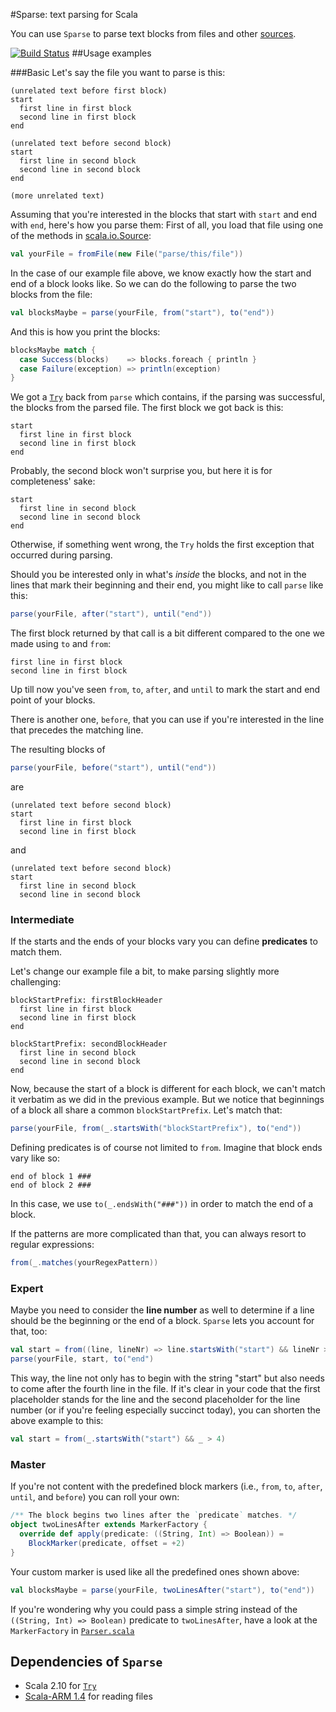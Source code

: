 #Sparse: text parsing for Scala

You can use `Sparse` to parse text blocks from files and other [sources](http://www.scala-lang.org/api/2.11.5/index.html#scala.io.Source).

[![Build Status](https://travis-ci.org/mb720/sparse.svg?branch=master)](https://travis-ci.org/mb720/sparse)
##Usage examples

###Basic
Let's say the file you want to parse is this:

    (unrelated text before first block)
    start
      first line in first block        
      second line in first block      
    end

    (unrelated text before second block)
    start
      first line in second block         
      second line in second block       
    end

    (more unrelated text)

Assuming that you're interested in the blocks that start with `start` and end with `end`, here's how you parse them:
First of all, you load that file using one of the methods in [scala.io.Source](http://www.scala-lang.org/api/2.11.5/index.html#scala.io.Source$):
```scala
val yourFile = fromFile(new File("parse/this/file"))
```

In the case of our example file above, we know exactly how the start and end of a block looks like. So we can do the following to parse the two blocks from the file:

```scala
val blocksMaybe = parse(yourFile, from("start"), to("end"))
```

And this is how you print the blocks:


```scala
blocksMaybe match {
  case Success(blocks)    => blocks.foreach { println }
  case Failure(exception) => println(exception)
}
```
We got a [`Try`](http://www.scala-lang.org/api/2.10.3/index.html#scala.util.Try) back from `parse` which contains, if the parsing was successful, the blocks from the parsed file.
The first block we got back is this:

    start
      first line in first block
      second line in first block
    end

Probably, the second block won't surprise you, but here it is for completeness' sake:

    start
      first line in second block
      second line in second block
    end

Otherwise, if something went wrong, the `Try` holds the first exception that occurred during parsing.

Should you be interested only in what's *inside* the blocks, and not in the lines that mark their beginning and their end, you might like to call `parse` like this:

```scala
parse(yourFile, after("start"), until("end"))
```

The first block returned by that call is a bit different compared to the one we made using `to` and `from`:

    first line in first block
    second line in first block

Up till now you've seen `from`, `to`, `after`, and `until` to mark the start and end point of your blocks.

There is another one, `before`, that you can use if you're interested in the line that precedes the matching line.

The resulting blocks of
```scala
parse(yourFile, before("start"), until("end"))
```
are

    (unrelated text before second block)
    start
      first line in first block
      second line in first block
and

    (unrelated text before second block)
    start
      first line in second block
      second line in second block

### Intermediate
If the starts and the ends of your blocks vary you can define __predicates__ to match them.

Let's change our example file a bit, to make parsing slightly more challenging:

    blockStartPrefix: firstBlockHeader
      first line in first block
      second line in first block
    end

    blockStartPrefix: secondBlockHeader
      first line in second block
      second line in second block
    end

Now, because the start of a block is different for each block, we can't match it verbatim as we did in the previous example. But we notice that beginnings of a block all share a common `blockStartPrefix`. Let's match that:

```scala
parse(yourFile, from(_.startsWith("blockStartPrefix"), to("end"))
```

Defining predicates is of course not limited to `from`. Imagine that block ends vary like so:

    end of block 1 ###
    end of block 2 ###

In this case, we use `to(_.endsWith("###"))` in order to match the end of a block.

If the patterns are more complicated than that, you can always resort to regular expressions:

```scala
from(_.matches(yourRegexPattern))
```
### Expert
Maybe you need to consider the __line number__ as well to determine if a line should be the beginning or the end of a block. `Sparse` lets you account for that, too:

```scala
val start = from((line, lineNr) => line.startsWith("start") && lineNr > 4)
parse(yourFile, start, to("end")
```
This way, the line not only has to begin with the string "start" but also needs to come after the fourth line in the file.
 If it's clear in your code that the first placeholder stands for the line and the second placeholder for the line number (or if you're feeling especially succinct today), you can shorten the above example to this:

```scala
val start = from(_.startsWith("start") && _ > 4)
```
### Master
If you're not content with the predefined block markers (i.e., `from`, `to`, `after`, `until`, and `before`) you can roll your own:
```scala
/** The block begins two lines after the `predicate` matches. */
object twoLinesAfter extends MarkerFactory {
  override def apply(predicate: ((String, Int) => Boolean)) =
    BlockMarker(predicate, offset = +2)
}
```
Your custom marker is used like all the predefined ones shown above:
```scala
val blocksMaybe = parse(yourFile, twoLinesAfter("start"), to("end"))
```

If you're wondering why you could pass a simple string instead of the `((String, Int) => Boolean)` predicate to `twoLinesAfter`, have a look at the `MarkerFactory` in [`Parser.scala`](https://github.com/mb720/sparse/blob/master/src/main/scala/eu/matthiasbraun/sparse/Parser.scala)

## Dependencies of `Sparse`
* Scala 2.10 for [`Try`](http://www.scala-lang.org/api/2.10.3/index.html#scala.util.Try)
* [Scala-ARM 1.4](http://jsuereth.com/scala-arm/) for reading files
